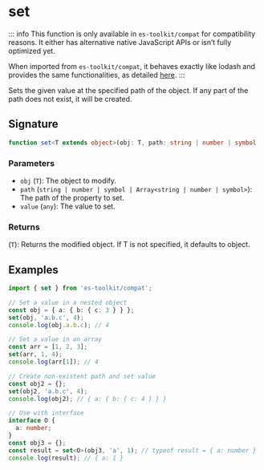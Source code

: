 # set

::: info
This function is only available in `es-toolkit/compat` for compatibility reasons. It either has alternative native JavaScript APIs or isn’t fully optimized yet.

When imported from `es-toolkit/compat`, it behaves exactly like lodash and provides the same functionalities, as detailed [here](../../../compatibility.md).
:::

Sets the given value at the specified path of the object. If any part of the path does not exist, it will be created.

## Signature

```typescript
function set<T extends object>(obj: T, path: string | number | symbol | Array<string | number | symbol>, value: any): T;
```

### Parameters

- `obj` (`T`): The object to modify.
- `path` (`string | number | symbol | Array<string | number | symbol>`): The path of the property to set.
- `value` (`any`): The value to set.

### Returns

(`T`): Returns the modified object. If T is not specified, it defaults to object.

## Examples

```typescript
import { set } from 'es-toolkit/compat';

// Set a value in a nested object
const obj = { a: { b: { c: 3 } } };
set(obj, 'a.b.c', 4);
console.log(obj.a.b.c); // 4

// Set a value in an array
const arr = [1, 2, 3];
set(arr, 1, 4);
console.log(arr[1]); // 4

// Create non-existent path and set value
const obj2 = {};
set(obj2, 'a.b.c', 4);
console.log(obj2); // { a: { b: { c: 4 } } }

// Use with interface
interface O {
  a: number;
}
const obj3 = {};
const result = set<O>(obj3, 'a', 1); // typeof result = { a: number }
console.log(result); // { a: 1 }
```
